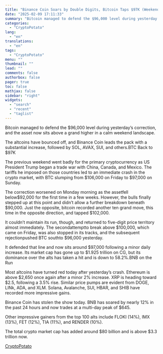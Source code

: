 ```yaml
---
title: "Binance Coin Soars by Double Digits, Bitcoin Taps $97K (Weekend Watch)"
date: "2025-02-09 17:11:33"
summary: "Bitcoin managed to defend the $96,000 level during yesterday’s correction, and the asset now sits above a grand higher in a calm weekend landscape.The altcoins have bounced off, and Binance Coin leads the pack with a substantial increase, followed by SOL, AVAX, SUI, and others.BTC Back to $97KThe previous weekend..."
categories:
  - "CryptoPotato"
lang:
  - "en"
translations:
  - "en"
tags:
  - "CryptoPotato"
menu: ""
thumbnail: ""
lead: ""
comments: false
authorbox: false
pager: true
toc: false
mathjax: false
sidebar: "right"
widgets:
  - "search"
  - "recent"
  - "taglist"
---
```


Bitcoin managed to defend the $96,000 level during yesterday’s correction, and the asset now sits above a grand higher in a calm weekend landscape.

The altcoins have bounced off, and Binance Coin leads the pack with a substantial increase, followed by SOL, AVAX, SUI, and others.BTC Back to $97K

The previous weekend went badly for the primary cryptocurrency as US President Trump began a trade war with China, Canada, and Mexico. The tariffs he imposed on those countries led to an immediate crash in the crypto market, with BTC slumping from $106,000 on Friday to $97,000 on Sunday.

The correction worsened on Monday morning as the assetfell below$92,000 for the first time in a few weeks. However, the bulls finally stepped up at this point and didn’t allow a further breakdown beneath $90,000. Just the opposite, bitcoin recorded another ten grand move, this time in the opposite direction, and tapped $102,000.

It couldn’t maintain its run, though, and returned to five-digit price territory almost immediately. The secondattemptto break above $100,000, which came on Friday, was also stopped in its tracks, and the subsequent rejectionpushed BTC southto $96,000 yesterday.

It defended that line and now sits around $97,000 following a minor daily increase. Its market cap has gone up to $1.925 trillion on CG, but its dominance over the alts has taken a hit and is down to 58.2%.BNB on the Run

Most altcoins have turned red today after yesterday’s crash. Ethereum is above $2,650 once again after a minor 2% increase. XRP is heading toward $2.5, following a 3.5% rise. Similar price pumps are evident from DOGE, LINk, ADA, and XLM. Solana, Avalanche, SUI, HBAR, and SHIB have recorded more impressive gains.

Binance Coin has stolen the show today. BNB has soared by nearly 12% in the past 24 hours and now trades at a multi-day peak of $645.

Other impressive gainers from the top 100 alts include FLOKI (14%), IMX (13%), FET (12%), TIA (11%), and RENDER (10%).

The total crypto market cap has added around $80 billion and is above $3.3 trillion now.

[CryptoPotato](https://www.tradingview.com/news/cryptopotato:10bb522c2094b:0-binance-coin-soars-by-double-digits-bitcoin-taps-97k-weekend-watch/)
